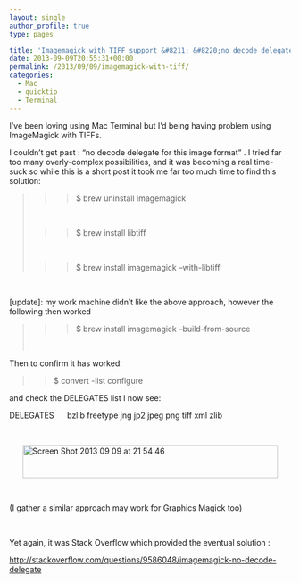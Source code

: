 ```yaml
---
layout: single
author_profile: true
type: pages

title: 'Imagemagick with TIFF support &#8211; &#8220;no decode delegate for this image format&#8221;'
date: 2013-09-09T20:55:31+00:00
permalink: /2013/09/09/imagemagick-with-tiff/
categories:
  - Mac
  - quicktip
  - Terminal
---
```

I&#8217;ve been loving using Mac Terminal but I&#8217;d being having problem using ImageMagick with TIFFs.

I couldn&#8217;t get past : &#8220;no decode delegate for this image format&#8221; . I tried far too many overly-complex possibilities, and it was becoming a real time-suck so while this is a short post it took me far too much time to find this solution:

> >>$ brew uninstall imagemagick
>
> &nbsp;
>
> >>$ brew install libtiff
>
> &nbsp;
>
> >>$ brew install imagemagick &#8211;with-libtiff

&nbsp;

[update]: my work machine didn&#8217;t like the above approach, however the following then worked

> >>$ brew install imagemagick &#8211;build-from-source
>
> &nbsp;

Then to confirm it has worked:

>>$ convert -list configure

and check the DELEGATES list I now see:

DELEGATES      bzlib freetype jng jp2 jpeg png tiff xml zlib

&nbsp;

<img style="display: block; margin-left: auto; margin-right: auto; border: 0px;" title="Screen Shot 2013-09-09 at 21.54.46.png" alt="Screen Shot 2013 09 09 at 21 54 46" src="http://ox10.it/allbs/wp-content/uploads/2013/09/Screen-Shot-2013-09-09-at-21.54.46.png" width="457" height="59" border="0" />

&nbsp;

(I gather a similar approach may work for Graphics Magick too)

&nbsp;

Yet again, it was Stack Overflow which provided the eventual solution :

<http://stackoverflow.com/questions/9586048/imagemagick-no-decode-delegate>
